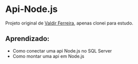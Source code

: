 <h1>Api-Node.js</h1>
Projeto original de <a href="https://github.com/ValdirFerreira/API-NODE.JS-MVC-com-SQL-Server">Valdir Ferreira</a>, apenas clonei para estudo.

<h2>Aprendizado:</h2>
<ul>
  <li>Como conectar uma api Node.js no SQL Server</li>
  <li>Como montar uma api em Node.js</li>
</ul>
